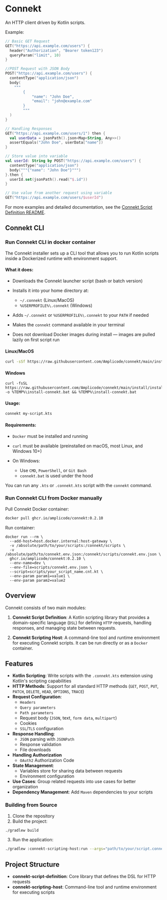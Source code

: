 # Connekt

An HTTP client driven by Kotlin scripts.

Example:

```kotlin
// Basic GET Request
GET("https://api.example.com/users") {
  header("Authorization", "Bearer token123")
  queryParam("limit", 10)
}

//POST Request with JSON Body
POST("https://api.example.com/users") {
  contentType("application/json")
  body(
    """
        {
            "name": "John Doe",
            "email": "john@example.com"
        }
        """
  )
}

// Handling Responses
GET("https://api.example.com/users/1") then {
  val userData = jsonPath().json<Map<String, Any>>()
  assertEquals("John Doe", userData["name"])
}

// Store value into variable
val userId: String by POST("https://api.example.com/users") {
  contentType("application/json")
  body("""{"name": "John Doe"}""")
}.then {
  userId.set(jsonPath().read("$.id"))
}

// Use value from another request using variable
GET("https://api.example.com/users/$userId")
```

For more examples and detailed documentation, see
the [Connekt Script Definition README](connekt-script-definition/README.md).

## Connekt CLI

### Run Connekt CLI in docker container
The Connekt installer sets up a CLI tool that allows you to run Kotlin scripts inside a Dockerized runtime with
environment support.

#### What it does:

* Downloads the Connekt launcher script (bash or batch version)
* Installs it into your home directory at:

  * `~/.connekt` (Linux/MacOS)
  * `%USERPROFILE%\.connekt` (Windows)
* Adds `~/.connekt` or `%USERPROFILE%\.connekt` to your `PATH` if needed
* Makes the `connekt` command available in your terminal
* Does not download Docker images during install — images are pulled lazily on first script run

#### Linux/MacOS

```Bash
curl -sSf https://raw.githubusercontent.com/Amplicode/connekt/main/install/install.sh | bash
```

#### Windows

```Batch
curl -fsSL https://raw.githubusercontent.com/Amplicode/connekt/main/install/install.bat -o %TEMP%\install-connekt.bat && %TEMP%\install-connekt.bat
```

#### Usage:

```bash
connekt my-script.kts
```

#### Requirements:

* `Docker` must be installed and running
* `curl` must be available (preinstalled on macOS, most Linux, and Windows 10+)
* On Windows:

  * Use `CMD`, `PowerShell`, or `Git Bash`
  * `connekt.bat` is used under the hood

You can run any `.kts` or `.connekt.kts` script with the `connekt` command.

### Run Connekt CLI from Docker manually

Pull Connekt Docker container:

```bash
docker pull ghcr.io/amplicode/connekt:0.2.10
```

Run container:

```Batch
docker run --rm \
  --add-host=host.docker.internal:host-gateway \
  -v /absolute/path/to/your/scripts:/connekt/scripts \
  -v /absolute/path/to/connekt.env.json:/connekt/scripts/connekt.env.json \
  ghcr.io/amplicode/connekt:0.2.10 \
  --env-name=dev \
  --env-file=scripts/connekt.env.json \
  --script=scripts/your_script_name.cnt.kt \
  --env-param param1=value1 \
  --env-param param2=value2
```
## Overview

Connekt consists of two main modules:

1. **Connekt Script Definition**: A Kotlin scripting library that provides a domain-specific language (`DSL`) for
   defining `HTTP` requests, handling responses, and managing state between requests.

2. **Connekt Scripting Host**: A command-line tool and runtime environment for executing Connekt scripts. It can be run
   directly or as a `Docker` container.

## Features

- **Kotlin Scripting**: Write scripts with the `.connekt.kts` extension using Kotlin's scripting capabilities
- **HTTP Methods**: Support for all standard HTTP methods (`GET`, `POST`, `PUT`, `PATCH`, `DELETE`, `HEAD`, `OPTIONS`,
  `TRACE`)
- **Request Configuration**:
  - `Headers`
  - `Query parameters`
  - `Path parameters`
  - Request body (`JSON`, text, `form data`, `multipart`)
  - Cookies
  - `SSL`/`TLS` configuration
- **Response Handling**:
  - `JSON` parsing with `JSONPath`
  - Response validation
  - File downloads
- **Handling Authorization**
  - `OAuth2` Authorization Code
- **State Management**:
  - Variables store for sharing data between requests
  - Environment configuration
- **Use Cases**: Group related requests into use cases for better organization
- **Dependency Management**: Add `Maven` dependencies to your scripts

### Building from Source

1. Clone the repository
2. Build the project:

```bash
./gradlew build
```

3. Run the application:

```bash
./gradlew :connekt-scripting-host:run --args="path/to/your/script.connekt.kts"
```

## Project Structure

- **connekt-script-definition**: Core library that defines the DSL for HTTP requests
- **connekt-scripting-host**: Command-line tool and runtime environment for executing scripts
